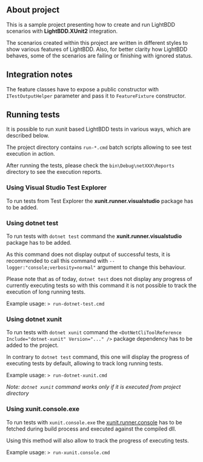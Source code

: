 ## About project
This is a sample project presenting how to create and run LightBDD scenarios with **LightBDD.XUnit2** integration.

The scenarios created within this project are written in different styles to show various features of LightBDD.
Also, for better clarity how LightBDD behaves, some of the scenarios are failing or finishing with ignored status.

## Integration notes
The feature classes have to expose a public constructor with `ITestOutputHelper` parameter and pass it to `FeatureFixture` constructor.

## Running tests

It is possible to run xunit based LightBDD tests in various ways, which are described below.

The project directory contains `run-*.cmd` batch scripts allowing to see test execution in action.

After running the tests, please check the `bin\Debug\netXXX\Reports` directory to see the execution reports.

### Using Visual Studio Test Explorer
To run tests from Test Explorer the **xunit.runner.visualstudio** package has to be added.

### Using dotnet test
To run tests with `dotnet test` command the **xunit.runner.visualstudio** package has to be added.

As this command does not display output of successful tests, it is recommended to call this command with `--logger:"console;verbosity=normal"` argument to change this behaviour.

Please note that as of today, `dotnet test` does not display any progress of currently executing tests so with this command it is not possible to track the execution of long running tests.

Example usage: `> run-dotnet-test.cmd`

### Using dotnet xunit
To run tests with `dotnet xunit` command the `<DotNetCliToolReference Include="dotnet-xunit" Version="..." />` package dependency has to be added to the project.

In contrary to `dotnet test` command, this one will display the progress of executing tests by default, allowing to track long running tests.

Example usage: `> run-dotnet-xunit.cmd`

_Note: `dotnet xunit` command works only if it is executed from project directory_

### Using xunit.console.exe
To run tests with `xunit.console.exe` the [xunit.runner.console](https://www.nuget.org/packages/xunit.runner.console) has to be fetched during build process and executed against the compiled dll.

Using this method will also allow to track the progress of executing tests.

Example usage: `> run-xunit.console.cmd`